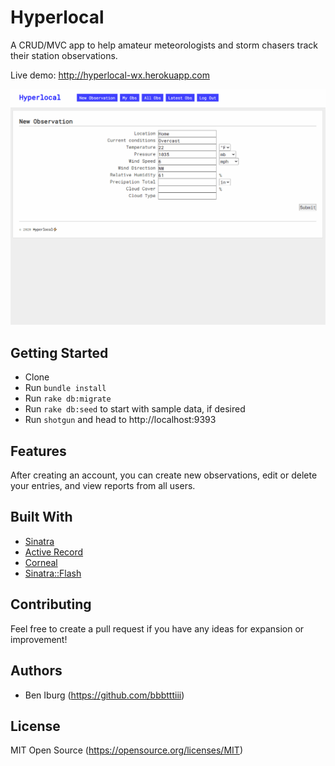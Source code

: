 # Hyperlocal
A CRUD/MVC app to help amateur meteorologists and storm chasers track their station observations.

Live demo: http://hyperlocal-wx.herokuapp.com

![](hyperlocal-gif.gif)

## Getting Started

- Clone
- Run `bundle install`
- Run `rake db:migrate`
- Run `rake db:seed` to start with sample data, if desired
- Run `shotgun` and head to http://localhost:9393

## Features

After creating an account, you can create new observations, edit or delete your entries, and view reports from all users.

## Built With

- [Sinatra](http://sinatrarb.com)
- [Active Record](https://github.com/rails/rails/tree/master/activerecord)
- [Corneal](https://github.com/thebrianemory/corneal)
- [Sinatra::Flash](https://github.com/SFEley/sinatra-flash)

## Contributing

Feel free to create a pull request if you have any ideas for expansion or improvement!

## Authors

- Ben Iburg (https://github.com/bbbtttiii)

## License

MIT Open Source (https://opensource.org/licenses/MIT)
